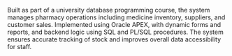 Built as part of a university database programming course, the system manages pharmacy operations including medicine inventory, suppliers, and customer sales. 
Implemented using Oracle APEX, with dynamic forms and reports, and backend logic using SQL and PL/SQL procedures. 
The system ensures accurate tracking of stock and improves overall data accessibility for staff. 
